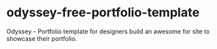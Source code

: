 # odyssey-free-portfolio-template
Odyssey - Portfolio template for designers build an awesome for site to showcase their portfolio.
